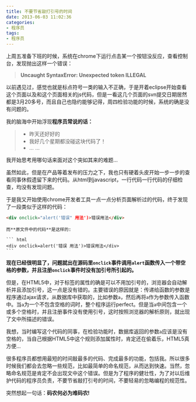 ```yaml
---
title: 不要节省敲打引号的时间
date: 2013-06-03 11:02:36
categories:
- 程序员
tags:
- 程序员
---
```



上周五准备下班的时候，系统在chrome下运行点击某一个按钮没反应，查看控制台，发现抛出这样一个错误：

> **Uncaught SyntaxError: Unexpected token ILLEGAL**

以前遇见过，感觉也就是标点符号一类的输入不正确，于是开着eclipse开始查看这个页面以及和这个页面相关的js代码，但是一看这几个页面的svn提交日期居然都是3月20多号，而且自己也隐约能够记得，周四检验功能的时候，系统的确是没有问题的。

<!-- more -->

我的脑海中开始浮现**程序员常说的话：**

> *   昨天还好好的
> *   我好几个星期都没碰这块代码了！
> *   … …

我开始思考用哪句话来面对这个突如其来的难题…

虽然如此，但是在产品等着发布的压力之下，我也只有硬着头皮开始一步一步的查看同事休假遗留下来的代码。从html到javascript，一行代码一行代码的仔细检查，均没有发现问题。

于是我又开始使用chrome开发者工具一点一点分析页面解析过的代码，终于发现了一段类似于这样的代码：

   ``` html
   <div onclick="alert('错误" 用法')>错误用法</div>
   ```

    而**原文件中的代码**是这样的:

    ``` html
    <div onclick=alert('错误 用法')>错误用法</div>
    ```

**现在已经很明显了，问题就出在源码里`onclick`事件调用`alert`函数传入一个带空格的参数，并且注册`onclick`事件时没有加引号所引起的。**

但是，在HTML5中，对于标签的属性的确是可以不用加引号的，浏览器会自动解析并且添加引号，这一点是没有错的。主要错误的原因就是：传递给函数的参数是程序通过ajax请求，从数据库中获取的，比如参数`a`，然后再将`a`作为参数传入函数中。当`a`为一个不包含空格的词时，整个程序运行perfect。但是当`a`中间包含一个或多个空格时，并且注册事件没有使用引号，这时按照浏览器的解析原则，就出现了文中所描述的错误。

我想，当时编写这个代码的同事，在检验功能时，数据库返回的参数`a`应该是没有空格的，当自己根据HTML5中这个规则添加属性时，肯定还在偷着乐，HTML5真方便…

很多程序员都想用最短的时间敲最多的代码、完成最多的功能，包括我。所以很多时候我们都会去忽略一些规范，比如最简单的命名规范，从而达到快速。当然，忽略命名规范是肯定不会出现文中这个错误。但是为了程序的健壮性，为了对以后维护代码的程序员负责，不要节省敲打引号的时间，不要轻易的忽略编程的规范性。

突然想起一句话：**码农何必为难码农!**